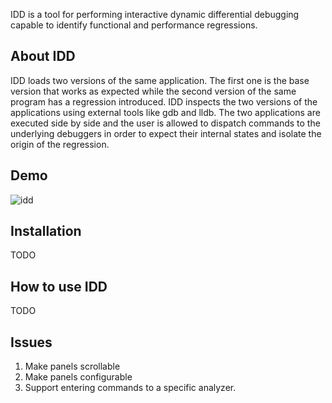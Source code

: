 IDD is a tool for performing interactive dynamic differential debugging capable to identify functional and performance regressions.

## About IDD

IDD loads two versions of the same application. The first one is the base version that works as expected while the second version of the same program has a regression introduced. IDD inspects the two versions of the applications using external tools like gdb and lldb. The two applications are executed side by side and the user is allowed to dispatch commands to the underlying debuggers in order to expect their internal states and isolate the origin of the regression.

## Demo
![idd](https://github.com/mvassilev/idd/assets/7579600/605ee84c-9d2d-4557-9290-59b384f4f848)

## Installation

TODO

## How to use IDD

TODO

## Issues

1. Make panels scrollable
2. Make panels configurable
3. Support entering commands to a specific analyzer.
